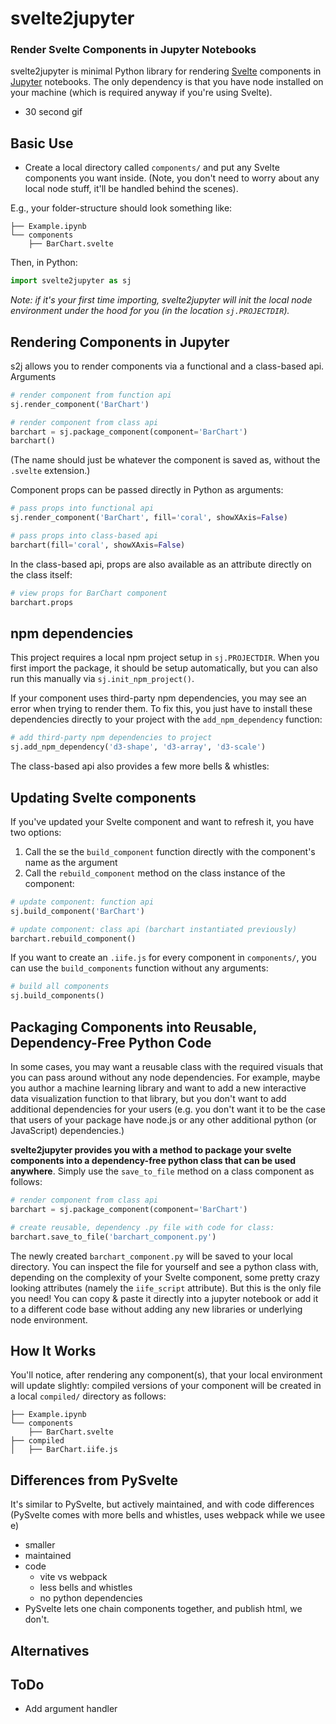 # svelte2jupyter

### Render Svelte Components in Jupyter Notebooks

svelte2jupyter is minimal Python library for rendering [Svelte](https://svelte.dev/) components in [Jupyter](https://jupyter.org/) notebooks. The only dependency is that you have node installed on your machine (which is required anyway if you're using Svelte).

- 30 second gif

## Basic Use

- Create a local directory called `components/` and put any Svelte components you want inside. (Note, you don't need to worry about any local node stuff, it'll be handled behind the scenes).

E.g., your folder-structure should look something like:

```
├── Example.ipynb
└── components
    ├── BarChart.svelte
```

Then, in Python:

```py
import svelte2jupyter as sj
```

_Note: if it's your first time importing, svelte2jupyter will init the local node environment under the hood for you (in the location `sj.PROJECTDIR`)._

## Rendering Components in Jupyter

s2j allows you to render components via a functional and a class-based api. Arguments

```py
# render component from function api
sj.render_component('BarChart')

# render component from class api
barchart = sj.package_component(component='BarChart')
barchart()
```

(The name should just be whatever the component is saved as, without the `.svelte` extension.)

Component props can be passed directly in Python as arguments:

```py
# pass props into functional api
sj.render_component('BarChart', fill='coral', showXAxis=False)

# pass props into class-based api
barchart(fill='coral', showXAxis=False)
```

In the class-based api, props are also available as an attribute directly on the class itself:

```py
# view props for BarChart component
barchart.props
```

## npm dependencies

This project requires a local npm project setup in `sj.PROJECTDIR`. When you first import the package, it should be setup automatically, but you can also run this manually via `sj.init_npm_project()`.

If your component uses third-party npm dependencies, you may see an error when trying to render them. To fix this, you just have to install these dependencies directly to your project with the `add_npm_dependency` function:

```py
# add third-party npm dependencies to project
sj.add_npm_dependency('d3-shape', 'd3-array', 'd3-scale')
```

The class-based api also provides a few more bells & whistles:

## Updating Svelte components

If you've updated your Svelte component and want to refresh it, you have two options:

1. Call the se the `build_component` function directly with the component's name as the argument
2. Call the `rebuild_component` method on the class instance of the component:

```py
# update component: function api
sj.build_component('BarChart')

# update component: class api (barchart instantiated previously)
barchart.rebuild_component()
```

If you want to create an `.iife.js` for every component in `components/`, you can use the `build_components` function without any arguments:

```py
# build all components
sj.build_components()
```

## Packaging Components into Reusable, Dependency-Free Python Code

In some cases, you may want a reusable class with the required visuals that you can pass around without any node dependencies. For example, maybe you author a machine learning library and want to add a new interactive data visualization function to that library, but you don't want to add additional dependencies for your users (e.g. you don't want it to be the case that users of your package have node.js or any other additional python (or JavaScript) dependencies.)

**svelte2jupyter provides you with a method to package your svelte components into a dependency-free python class that can be used anywhere**. Simply use the `save_to_file` method on a class component as follows:

```py
# render component from class api
barchart = sj.package_component(component='BarChart')

# create reusable, dependency .py file with code for class:
barchart.save_to_file('barchart_component.py')
```

The newly created `barchart_component.py` will be saved to your local directory. You can inspect the file for yourself and see a python class with, depending on the complexity of your Svelte component, some pretty crazy looking attributes (namely the `iife_script` attribute). But this is the only file you need! You can copy & paste it directly into a jupyter notebook or add it to a different code base without adding any new libraries or underlying node environment.

## How It Works

You'll notice, after rendering any component(s), that your local environment will update slightly: compiled versions of your component will be created in a local `compiled/` directory as follows:

```
├── Example.ipynb
└── components
    ├── BarChart.svelte
├── compiled
│   ├── BarChart.iife.js
```

## Differences from PySvelte

It's similar to PySvelte, but actively maintained, and with code differences (PySvelte comes with more bells and whistles, uses webpack while we usee e)

- smaller
- maintained
- code
  - vite vs webpack
  - less bells and whistles
  - no python dependencies
- PySvelte lets one chain components together, and publish html, we don't.

## Alternatives

## ToDo

- Add argument handler
